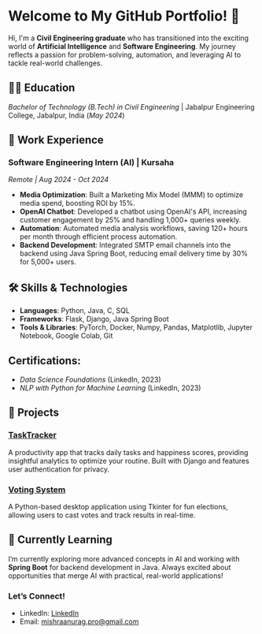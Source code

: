 
# Welcome to My GitHub Portfolio! 👋

Hi, I'm a **Civil Engineering graduate** who has transitioned into the exciting world of **Artificial Intelligence** and **Software Engineering**. My journey reflects a passion for problem-solving, automation, and leveraging AI to tackle real-world challenges.

## 👨‍🎓 Education
_Bachelor of Technology (B.Tech) in Civil Engineering_  | Jabalpur Engineering College, Jabalpur, India (_May 2024_)

## 💼 Work Experience

### Software Engineering Intern (AI) | Kursaha  
_Remote | Aug 2024 - Oct 2024_

- **Media Optimization**: Built a Marketing Mix Model (MMM) to optimize media spend, boosting ROI by 15%.
- **OpenAI Chatbot**: Developed a chatbot using OpenAI's API, increasing customer engagement by 25% and handling 1,000+ queries weekly.
- **Automation**: Automated media analysis workflows, saving 120+ hours per month through efficient process automation.
- **Backend Development**: Integrated SMTP email channels into the backend using Java Spring Boot, reducing email delivery time by 30% for 5,000+ users.

## 🛠️ Skills & Technologies
- **Languages**: Python, Java, C, SQL
- **Frameworks**: Flask, Django, Java Spring Boot
- **Tools & Libraries**: PyTorch, Docker, Numpy, Pandas, Matplotlib, Jupyter Notebook, Google Colab, Git

## Certifications: 
  - *Data Science Foundations* (LinkedIn, 2023)
  - *NLP with Python for Machine Learning* (LinkedIn, 2023)

## 🚀 Projects

### [TaskTracker](https://github.com/starrynightishere/TaskTracker)
A productivity app that tracks daily tasks and happiness scores, providing insightful analytics to optimize your routine. Built with Django and features user authentication for privacy.

### [Voting System](https://github.com/starrynightishere/Voting-System)
A Python-based desktop application using Tkinter for fun elections, allowing users to cast votes and track results in real-time.

## 🌱 Currently Learning

I’m currently exploring more advanced concepts in AI and working with **Spring Boot** for backend development in Java. Always excited about opportunities that merge AI with practical, real-world applications!

### Let’s Connect!
- LinkedIn: [LinkedIn](https://www.linkedin.com/in/anurag-mishra-00724205)
- Email: mishraanurag.pro@gmail.com

 
